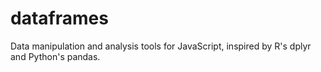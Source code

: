 # dataframes
Data manipulation and analysis tools for JavaScript, inspired by R's dplyr and Python's pandas.
